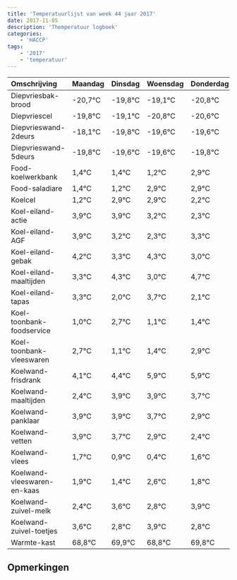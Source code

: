 ```yaml
---
title: 'Temperatuurlijst van week 44 jaar 2017'
date: 2017-11-05
description: 'Themperatuur logboek'
categories:
    - 'HACCP'
tags:
    - '2017'
    - 'temperatuur'
---
```

|Omschrijving|Maandag|Dinsdag|Woensdag|Donderdag|Vrijdag|Zaterdag|Zondag|
|:---|:---|:---|:---|:---|:---|:---|:---|
|Diepvriesbak-brood|-20,7°C|-19,8°C|-19,1°C|-20,8°C|-20,6°C|-20,6°C|-20,8°C|
|Diepvriescel|-19,8°C|-19,1°C|-20,8°C|-20,6°C|-20,6°C|-20,8°C|-19,1°C|
|Diepvrieswand-2deurs|-18,1°C|-19,8°C|-19,6°C|-19,6°C|-19,8°C|-18,1°C|-18,1°C|
|Diepvrieswand-5deurs|-19,8°C|-19,6°C|-19,6°C|-19,8°C|-18,1°C|-18,1°C|-18,8°C|
|Food-koelwerkbank|1,4°C|1,4°C|1,2°C|2,9°C|2,9°C|2,2°C|1,3°C|
|Food-saladiare|1,4°C|1,2°C|2,9°C|2,9°C|2,2°C|1,3°C|2,3°C|
|Koelcel|1,2°C|2,9°C|2,9°C|2,2°C|1,3°C|2,3°C|1,0°C|
|Koel-eiland-actie|3,9°C|3,9°C|3,2°C|2,3°C|3,3°C|2,0°C|3,7°C|
|Koel-eiland-AGF|3,9°C|3,2°C|2,3°C|3,3°C|2,0°C|3,7°C|2,1°C|
|Koel-eiland-gebak|4,2°C|3,3°C|4,3°C|3,0°C|4,7°C|3,1°C|3,4°C|
|Koel-eiland-maaltijden|3,3°C|4,3°C|3,0°C|4,7°C|3,1°C|3,4°C|4,9°C|
|Koel-eiland-tapas|3,3°C|2,0°C|3,7°C|2,1°C|2,4°C|3,9°C|3,9°C|
|Koel-toonbank-foodservice|1,0°C|2,7°C|1,1°C|1,4°C|2,9°C|2,9°C|2,7°C|
|Koel-toonbank-vleeswaren|2,7°C|1,1°C|1,4°C|2,9°C|2,9°C|2,7°C|1,9°C|
|Koelwand-frisdrank|4,1°C|4,4°C|5,9°C|5,9°C|5,7°C|4,9°C|4,4°C|
|Koelwand-maaltijden|2,4°C|3,9°C|3,9°C|3,7°C|2,9°C|2,4°C|3,6°C|
|Koelwand-panklaar|3,9°C|3,9°C|3,7°C|2,9°C|2,4°C|3,6°C|2,8°C|
|Koelwand-vetten|3,9°C|3,7°C|2,9°C|2,4°C|3,6°C|2,8°C|3,9°C|
|Koelwand-vlees|1,7°C|0,9°C|0,4°C|1,6°C|0,8°C|1,9°C|0,8°C|
|Koelwand-vleeswaren-en-kaas|1,9°C|1,4°C|2,6°C|1,8°C|2,9°C|1,8°C|2,8°C|
|Koelwand-zuivel-melk|2,4°C|3,6°C|2,8°C|3,9°C|2,8°C|3,8°C|2,4°C|
|Koelwand-zuivel-toetjes|3,6°C|2,8°C|3,9°C|2,8°C|3,8°C|2,4°C|3,3°C|
|Warmte-kast|68,8°C|69,9°C|68,8°C|69,8°C|68,4°C|69,3°C|69,7°C|

## Opmerkingen


